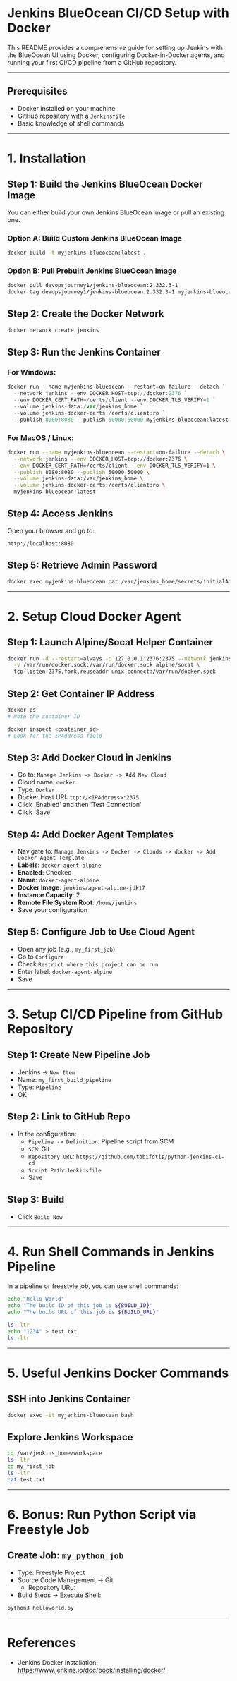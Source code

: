 # Jenkins BlueOcean CI/CD Setup with Docker

This README provides a comprehensive guide for setting up Jenkins with the BlueOcean UI using Docker, configuring Docker-in-Docker agents, and running your first CI/CD pipeline from a GitHub repository.

---

## Prerequisites

- Docker installed on your machine
- GitHub repository with a `Jenkinsfile`
- Basic knowledge of shell commands

---

# 1. Installation

## Step 1: Build the Jenkins BlueOcean Docker Image
You can either build your own Jenkins BlueOcean image or pull an existing one.

### Option A: Build Custom Jenkins BlueOcean Image
```bash
docker build -t myjenkins-blueocean:latest .
```

### Option B: Pull Prebuilt Jenkins BlueOcean Image
```bash
docker pull devopsjourney1/jenkins-blueocean:2.332.3-1
docker tag devopsjourney1/jenkins-blueocean:2.332.3-1 myjenkins-blueocean:2.332.3-1
```

## Step 2: Create the Docker Network
```bash
docker network create jenkins
```

## Step 3: Run the Jenkins Container
### For Windows:
```powershell
docker run --name myjenkins-blueocean --restart=on-failure --detach `
  --network jenkins --env DOCKER_HOST=tcp://docker:2376 `
  --env DOCKER_CERT_PATH=/certs/client --env DOCKER_TLS_VERIFY=1 `
  --volume jenkins-data:/var/jenkins_home `
  --volume jenkins-docker-certs:/certs/client:ro `
  --publish 8080:8080 --publish 50000:50000 myjenkins-blueocean:latest
```

### For MacOS / Linux:
```bash
docker run --name myjenkins-blueocean --restart=on-failure --detach \
  --network jenkins --env DOCKER_HOST=tcp://docker:2376 \
  --env DOCKER_CERT_PATH=/certs/client --env DOCKER_TLS_VERIFY=1 \
  --publish 8080:8080 --publish 50000:50000 \
  --volume jenkins-data:/var/jenkins_home \
  --volume jenkins-docker-certs:/certs/client:ro \
  myjenkins-blueocean:latest
```

## Step 4: Access Jenkins
Open your browser and go to:
```
http://localhost:8080
```

## Step 5: Retrieve Admin Password
```bash
docker exec myjenkins-blueocean cat /var/jenkins_home/secrets/initialAdminPassword
```

---

# 2. Setup Cloud Docker Agent

## Step 1: Launch Alpine/Socat Helper Container
```bash
docker run -d --restart=always -p 127.0.0.1:2376:2375 --network jenkins \
  -v /var/run/docker.sock:/var/run/docker.sock alpine/socat \
  tcp-listen:2375,fork,reuseaddr unix-connect:/var/run/docker.sock
```

## Step 2: Get Container IP Address
```bash
docker ps
# Note the container ID

docker inspect <container_id>
# Look for the IPAddress field
```

## Step 3: Add Docker Cloud in Jenkins
- Go to: `Manage Jenkins -> Docker -> Add New Cloud`
- Cloud name: `docker`
- Type: `Docker`
- Docker Host URI: `tcp://<IPAddress>:2375`
- Click 'Enabled' and then 'Test Connection'
- Click 'Save'

## Step 4: Add Docker Agent Templates
- Navigate to: `Manage Jenkins -> Docker -> Clouds -> docker -> Add Docker Agent Template`
- **Labels**: `docker-agent-alpine`
- **Enabled**: Checked
- **Name**: `docker-agent-alpine`
- **Docker Image**: `jenkins/agent-alpine-jdk17`
- **Instance Capacity**: 2
- **Remote File System Root**: `/home/jenkins`
- Save your configuration

## Step 5: Configure Job to Use Cloud Agent
- Open any job (e.g., `my_first_job`)
- Go to `Configure`
- Check `Restrict where this project can be run`
- Enter label: `docker-agent-alpine`
- Save

---

# 3. Setup CI/CD Pipeline from GitHub Repository

## Step 1: Create New Pipeline Job
- Jenkins → `New Item`
- Name: `my_first_build_pipeline`
- Type: `Pipeline`
- OK

## Step 2: Link to GitHub Repo
- In the configuration:
  - `Pipeline -> Definition`: Pipeline script from SCM
  - `SCM`: Git
  - `Repository URL`: `https://github.com/tobifotis/python-jenkins-ci-cd`
  - `Script Path`: `Jenkinsfile`
  - Save

## Step 3: Build
- Click `Build Now`

---

# 4. Run Shell Commands in Jenkins Pipeline

In a pipeline or freestyle job, you can use shell commands:
```bash
echo "Hello World"
echo "The build ID of this job is ${BUILD_ID}"
echo "The build URL of this job is ${BUILD_URL}"

ls -ltr
echo "1234" > test.txt
ls -ltr
```

---

# 5. Useful Jenkins Docker Commands

## SSH into Jenkins Container
```bash
docker exec -it myjenkins-blueocean bash
```

## Explore Jenkins Workspace
```bash
cd /var/jenkins_home/workspace
ls -ltr
cd my_first_job
ls -ltr
cat test.txt
```

---

# 6. Bonus: Run Python Script via Freestyle Job

## Create Job: `my_python_job`
- Type: Freestyle Project
- Source Code Management → Git
  - Repository URL: *<your repository>*
- Build Steps → Execute Shell:
```bash
python3 helloworld.py
```

---

# References
- Jenkins Docker Installation: https://www.jenkins.io/doc/book/installing/docker/
